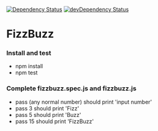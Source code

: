 [![Dependency Status](https://david-dm.org/l7960261/fizzbuzz.svg)](https://david-dm.org/l7960261/fizzbuzz) [![devDependency Status](https://david-dm.org/l7960261/fizzbuzz/dev-status.svg)](https://david-dm.org/l7960261/fizzbuzz?type=dev)

# FizzBuzz

### Install and test

- npm install
- npm test

### Complete fizzbuzz.spec.js and fizzbuzz.js

- pass (any normal number) should print 'input number'
- pass 3 should print 'Fizz'
- pass 5 should print 'Buzz'
- pass 15 should print 'FizzBuzz'
